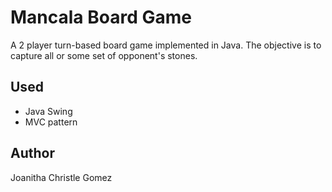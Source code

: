 # Mancala Board Game

A 2 player turn-based board game implemented in Java. The objective is to capture all or some set of opponent's stones.

## Used
* Java Swing
* MVC pattern

## Author
Joanitha Christle Gomez

